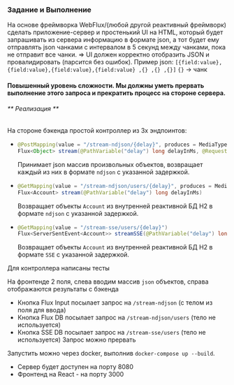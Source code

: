 ### Задание и Выполнение

На основе фреймворка WebFlux/(любой другой реактивный фреймворк)
сделать приложение-сервер и простенький UI на HTML, который будет
запрашивать из сервера информацию в формате json, а тот будет ему
отправлять json чанками с интервалом в 5 секунд между чанками, пока не
отправит все чанки.
=> UI должен корректно отобразить JSON и провалидировать (парсится без
ошибок).
Пример json: `[{field:value},{field:value},{field:value},{field:value} ,{} ,{} ,{}]`
`{}` -> чанк

#### Повышенный уровень сложности. Мы должны уметь прервать выполнение этого запроса и прекратить процесс на стороне сервера.

###### ** Реализация **

На стороне бэкенда простой контроллер из 3х эндпоинтов:
* ```java
  @PostMapping(value = "/stream-ndjson/{delay}", produces = MediaType.APPLICATION_NDJSON_VALUE)
  Flux<Object> stream(@PathVariable("delay") long delayInMs, @RequestBody List<Object> ndjson)
  ```
  Принимает json массив произвольных объектов, возвращает каждый из них в формате `ndjson` с указанной задержкой.
* ```java
  @GetMapping(value = "/stream-ndjson/users/{delay}", produces = MediaType.APPLICATION_NDJSON_VALUE)
  Flux<Account> stream(@PathVariable("delay") long delayInMs)
  ```
  Возвращает объекты `Account` из внутренней реактивной БД H2 в формате `ndjson` с указанной задержкой.
* ```java
  @GetMapping(value = "/stream-sse/users/{delay}")
  Flux<ServerSentEvent<Account>> streamSSE(@PathVariable("delay") long delayInMs)
  ```
  Возвращает объекты `Account` из внутренней реактивной БД H2 в формате `SSE` с указанной задержкой.

Для контроллера написаны тесты

На фронтенде 2 поля, слева вводим массив `json` объектов, справа отображаются результаты с бэкенда
- Кнопка Flux Input посылает запрос на `/stream-ndjson` (с телом из поля для ввода)
- Кнопка Flux DB посылает запрос на `/stream-ndjson/users` (тело не используется)
- Кнопка SSE DB посылает запрос на `/stream-sse/users` (тело не используется)
Запрос можно прервать

Запустить можно через docker, выполнив `docker-compose up --build`.
- Сервер будет доступен на порту 8080
- Фронтенд на React - на порту 3000